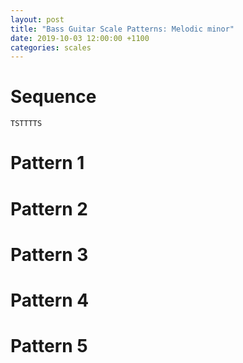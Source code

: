 ```yaml
---
layout: post
title: "Bass Guitar Scale Patterns: Melodic minor"
date: 2019-10-03 12:00:00 +1100
categories: scales
---
```


<link rel="stylesheet" href="/assets/css/fretboard.css">

<script
  src="https://code.jquery.com/jquery-1.11.2.min.js"
  integrity="sha256-Ls0pXSlb7AYs7evhd+VLnWsZ/AqEHcXBeMZUycz/CcA="
  crossorigin="anonymous"></script>

<script type="application/javascript" src="/assets/js/fretboard.js"></script>

<script type="application/javascript">
  var bass = [{
    letter: "G",
    octave: 3
  }, {
    letter: "D",
    octave: 3
  }, {
    letter: "A",
    octave: 2
  }, {
    letter: "E",
    octave: 2
  }];

  var opts = {
    tuning: bass,
    numFrets: 18,
    isChordMode: false,
    noteClickingDisabled: true,
    noteMode: "letter",
    // Force Eb enharmonic
    noteLetters: ["C", "C#/Db", "D", "Eb", "E", "F", "F#/Gb", "G", "Ab/G#", "A", "A#/Bb", "B"]
  };
</script>

# Sequence

`TSTTTTS`

# Pattern 1

<div id="patt1"></div>

<script type="application/javascript">
(function($) {

  $("#patt1").fretboard(opts);
  var api = $("#patt1").data('api');

  var patt1Notes = [{
    string: {
      letter: "E",
      octave: 2
    },
    notes: [
      {
        fret: 1,
        cssClass: "grey"
      },
      {
        fret: 3,
        cssClass: "grey"
      }
    ],
  },
  {
    string: {
      letter: "A",
      octave: 2
    },
    notes: [
      {
        fret: 0,
        cssClass: "grey"
      },
      {
        fret: 2,
        cssClass: "grey"
      },
      {
        fret: 3,
        cssClass: "blue"
      }
    ],
  },
  {
    string: {
      letter: "D",
      octave: 3
    },
    notes: [
      {
        fret: 0,
        cssClass: "grey"
      },
      {
          fret: 1,
          cssClass: "grey"
      },
      {
          fret: 3,
          cssClass: "grey"
      }
    ],
  },
  {
    string: {
      letter: "G",
      octave: 3
    },
    notes: [
      {
        fret: 0,
        cssClass: "grey"
      },
      {
        fret: 2,
        cssClass: "grey"
      },
      {
        fret: 4,
        cssClass: "grey"
      }
    ],
  }];

  api.setClickedNotes(patt1Notes);
})(jQuery);
</script>

# Pattern 2

<div id="patt2"></div>

<script type="application/javascript">
(function($) {

  $("#patt2").fretboard(opts);
  var api = $("#patt2").data('api');

  var patt2Notes = [{
    string: {
      letter: "E",
      octave: 2
    },
    notes: [
      {
        fret: 3,
        cssClass: "grey"
      },
      {
            fret: 5,
            cssClass: "grey"
      },
      {
        fret: 7,
        cssClass: "grey"
      }
    ],
  },
  {
    string: {
      letter: "A",
      octave: 2
    },
    notes: [
      {
        fret: 3,
        cssClass: "blue"
      },
      {
        fret: 5,
        cssClass: "grey"
      },
      {
        fret: 6,
        cssClass: "grey"
      }
    ],
  },
  {
    string: {
      letter: "D",
      octave: 3
    },
    notes: [{
        fret: 3,
        cssClass: "grey"
      },
      {
        fret: 5,
        cssClass: "grey"
      },
      {
        fret: 7,
        cssClass: "grey"
      }
    ],
  },
  {
    string: {
      letter: "G",
      octave: 3
    },
    notes: [
      {
        fret: 4,
        cssClass: "grey"
      },
      {
        fret: 5,
        cssClass: "blue"
      },
      {
        fret: 7,
        cssClass: "grey"
      }
    ],
  }];

  api.setClickedNotes(patt2Notes);
})(jQuery);
</script>

# Pattern 3

<div id="patt3"></div>

<script type="application/javascript">
(function($) {

  $("#patt3").fretboard(opts);
  var api = $("#patt3").data('api');

  var patt3Notes = [{
    string: {
      letter: "E",
      octave: 2
    },
    notes: [
      {
        fret: 5,
        cssClass: "grey"
      },
      {
        fret: 7,
        cssClass: "grey"
      },
      {
        fret: 8,
        cssClass: "blue"
      }
    ],
  },
  {
    string: {
      letter: "A",
      octave: 2
    },
    notes: [
      {
        fret: 5,
        cssClass: "grey"
      },
      {
        fret: 6,
        cssClass: "grey"
      },
      {
        fret: 8,
        cssClass: "grey"
      }
    ],
  },
  {
    string: {
      letter: "D",
      octave: 3
    },
    notes: [
      {
        fret: 5,
        cssClass: "grey"
      },
      {
        fret: 7,
        cssClass: "grey"
      },
      {
        fret: 9,
        cssClass: "grey"
      }
    ],
  },
  {
    string: {
      letter: "G",
      octave: 3
    },
    notes: [
      {
        fret: 5,
        cssClass: "blue"
      },
      {
        fret: 7,
        cssClass: "grey"
      },
      {
        fret: 8,
        cssClass: "grey"
      }
    ],
  }];

  api.setClickedNotes(patt3Notes);
})(jQuery);
</script>
# Pattern 4

<div id="patt4"></div>

<script type="application/javascript">
(function($) {

  $("#patt4").fretboard(opts);
  var api = $("#patt4").data('api');

  var patt4Notes = [{
    string: {
      letter: "E",
      octave: 2
    },
    notes: [{
      fret: 7,
      cssClass: "grey"
    },
    {
      fret: 8,
      cssClass: "blue"
    },
    {
      fret: 10,
      cssClass: "grey"
    }],
  },
  {
    string: {
      letter: "A",
      octave: 2
    },
    notes: [{
      fret: 6,
      cssClass: "grey"
    },
    {
      fret: 8,
      cssClass: "grey"
    },
    {
      fret: 10,
      cssClass: "grey"
    }],
  },
  {
    string: {
      letter: "D",
      octave: 3
    },
    notes: [{
      fret: 7,
      cssClass: "grey"
    },
    {
      fret: 9,
      cssClass: "grey"
    },
    {
      fret: 10,
      cssClass: "blue"
    }],
  },
  {
    string: {
      letter: "G",
      octave: 3
    },
    notes: [{
      fret: 7,
      cssClass: "grey"
    },
    {
      fret: 8,
      cssClass: "grey"
    },
    {
      fret: 10,
      cssClass: "grey"
    }],
  }];

  api.setClickedNotes(patt4Notes);
})(jQuery);
</script>

# Pattern 5

<div id="patt5"></div>

<script type="application/javascript">
(function($) {

  $("#patt5").fretboard(opts);
  var api = $("#patt5").data('api');

  var patt5Notes = [{
    string: {
      letter: "E",
      octave: 2
    },
    notes: [{
      fret: 8,
      cssClass: "blue"
    },
    {
      fret: 10,
      cssClass: "grey"
    },
    {
      fret: 11,
      cssClass: "grey"
    }],
  },
  {
    string: {
      letter: "A",
      octave: 2
    },
    notes: [{
      fret: 8,
      cssClass: "grey"
    },
    {
      fret: 10,
      cssClass: "grey"
    },
    {
      fret: 12,
      cssClass: "grey"
    }],
  },
  {
    string: {
      letter: "D",
      octave: 3
    },
    notes: [{
      fret: 9,
      cssClass: "grey"
    },
    {
      fret: 10,
      cssClass: "blue"
    },
    {
      fret: 12,
      cssClass: "grey"
    }],
  },
  {
    string: {
      letter: "G",
      octave: 3
    },
    notes: [{
      fret: 8,
      cssClass: "grey"
    },
    {
      fret: 10,
      cssClass: "grey"
    },
    {
      fret: 12,
      cssClass: "grey"
    }],
  }];

  api.setClickedNotes(patt5Notes);
})(jQuery);
</script>
